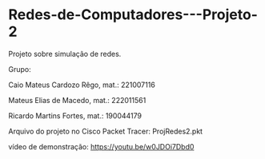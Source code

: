# Redes-de-Computadores---Projeto-2

Projeto sobre simulação de redes.


Grupo:

Caio Mateus Cardozo Rêgo, mat.: 221007116

Mateus Elias de Macedo, mat.: 222011561

Ricardo Martins Fortes, mat.: 190044179


Arquivo do projeto no Cisco Packet Tracer: ProjRedes2.pkt

vídeo de demonstração: https://youtu.be/w0JDOi7Dbd0
